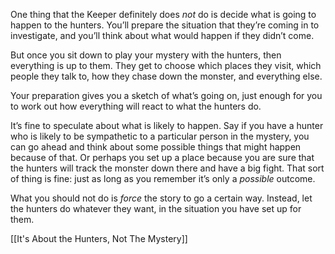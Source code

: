 
One thing that the Keeper definitely does *not* do is decide what is going to happen to the hunters. You’ll prepare the situation that they’re coming in to investigate, and you’ll think about what would happen if they didn’t come.

But once you sit down to play your mystery with the hunters, then everything is up to them. They get to choose which places they visit, which people they talk to, how they chase down the monster, and everything else.

Your preparation gives you a sketch of what’s going on, just enough for you to work out how everything will react to what the hunters do.

It’s fine to speculate about what is likely to happen. Say if you have a hunter who is likely to be sympathetic to a particular person in the mystery, you can go ahead and think about some possible things that might happen because of that. Or perhaps you set up a place because you are sure that the hunters will track the monster down there and have a big fight. That sort of thing is fine: just as long as you remember it’s only a *possible* outcome.

What you should not do is *force* the story to go a certain way. Instead, let the hunters do whatever they want, in the situation you have set up for them.

[[It's About the Hunters, Not The Mystery]]
